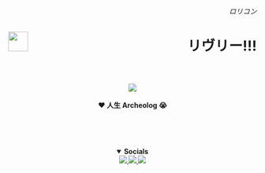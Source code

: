 <!-- Twitter when? -->
<h6><span title="ロリ・レイプ"><p align="right">ロリコン</p></span></h6>
<img height="40" align="left" src="https://skillicons.dev/icons?i=java,kotlin,idea,cs,vscode,visualstudio,pycharm,cpp,dotnet,python&theme=dark"/>
<h1><span title="によって所有されています!!!💢💢によって所有されています!!!💢"><p align="right">リヴリー!!!</p></span></h1>

<br>
<p align="center">
  <span title="Archeolog Of Swag">
    <img src="https://media2.giphy.com/media/v1.Y2lkPTc5MGI3NjExc2h5c3ZiOG42dDNhbWk4aXI3YXZjY2ozMHF1N2wwc2p0YzFkZXZhOSZlcD12MV9pbnRlcm5hbF9naWZfYnlfaWQmY3Q9Zw/vgCMa32swQyl3SnM6c/giphy.gif"/>
  </span><br><br>
  <strong>❤️ 人生 Archeolog 😭<strong>
</p>

<br>
<p align="center">
  <picture>
  </picture>

  <br>
  <picture>
  </picture>
</p>

<details open align="center">
  <summary>Socials</summary>
  <a href="https://discordapp.com/users/1372872683100049511">
    <img src="https://skillicons.dev/icons?i=discord&theme=dark"/>
  </a>
  <a href="https://www.hiraeth.tech/">
    <img src="https://skillicons.dev/icons?i=gitlab&theme=dark"/>
  </a>
  <a href="https://discord.gg/knCjnEN2nx">
    <img src="https://skillicons.dev/icons?i=twitter&theme=dark"/>
  </a>
  <br>
